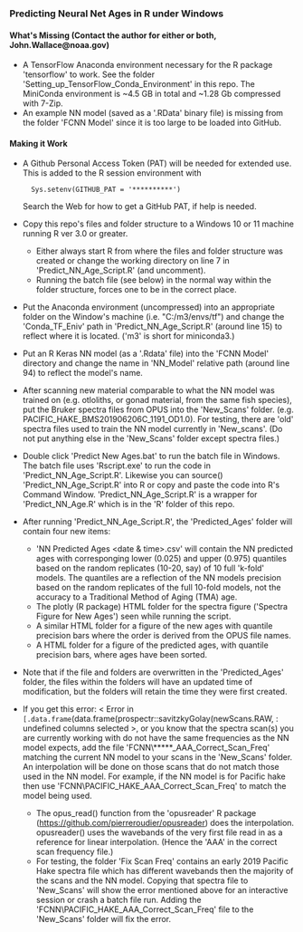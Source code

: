 <h3 >Predicting Neural Net Ages in R under Windows </h3>

<h4> What's Missing (Contact the author for either or both, John.Wallace@noaa.gov)</h4>
  
- A TensorFlow Anaconda environment necessary for the R package 'tensorflow' to work. See the folder 'Setting_up_TensorFlow_Conda_Environment' in this repo. The MiniConda environment is ~4.5 GB in total and ~1.28 Gb compressed with 7-Zip.
- An example NN model (saved as a '.RData' binary file) is missing from the folder 'FCNN Model' since it is too large to be loaded into GitHub.
  
<h4> Making it Work </h4>

- A Github Personal Access Token (PAT) will be needed for extended use. This is added to the R session environment with
  
        Sys.setenv(GITHUB_PAT = '**********')

  Search the Web for how to get a GitHub PAT, if help is needed.

- Copy this repo's files and folder structure to a Windows 10 or 11 machine running R ver 3.0 or greater.
  - Either always start R from where the files and folder structure was created or change the working directory on line 7 in 'Predict_NN_Age_Script.R' (and uncomment).
  - Running the batch file (see below) in the normal way within the folder structure, forces one to be in the correct place.
- Put the Anaconda environment (uncompressed) into an appropriate folder on the Window's machine (i.e. "C:/m3/envs/tf") and change the 'Conda_TF_Eniv' path in 'Predict_NN_Age_Script.R' (around line 15) to reflect where it is located.  ('m3' is short for miniconda3.)
- Put an R Keras NN model (as a '.Rdata' file) into the 'FCNN Model' directory and change the name in 'NN_Model' relative path (around line 94) to reflect the model's name.
- After scanning new material comparable to what the NN model was trained on (e.g. otloliths, or gonad material, from the same fish species), put the Bruker spectra files from OPUS into the 'New_Scans' folder. (e.g. PACIFIC_HAKE_BMS201906206C_1191_OD1.0). For testing, there are 'old' spectra files used to train the NN model currently in 'New_scans'.  (Do not put anything else in the 'New_Scans' folder except spectra files.)
- Double click 'Predict New Ages.bat' to run the batch file in Windows. The batch file uses 'Rscript.exe' to run the code in 'Predict_NN_Age_Script.R'. Likewise you can source() 'Predict_NN_Age_Script.R' into R or copy and paste the code into R's Command Window. 'Predict_NN_Age_Script.R' is a wrapper for 'Predict_NN_Age.R' which is in the 'R' folder of this repo.
- After running 'Predict_NN_Age_Script.R', the 'Predicted_Ages' folder will contain four new items:
  - 'NN Predicted Ages <date & time>.csv' will contain the NN predicted ages with corresponging lower (0.025) and upper (0.975) quantiles based on the random replicates (10-20, say) of 10 full 'k-fold' models. The quantiles are a reflection of the NN models precision based on the random replicates of the full 10-fold models, not the accuracy to a Traditional Method of Aging (TMA) age.
  - The plotly (R package) HTML folder for the spectra figure ('Spectra Figure for New Ages') seen while running the script.
  - A similar HTML folder for a figure of the new ages with quantile precision bars where the order is derived from the OPUS file names.
  - A HTML folder for a figure of the predicted ages, with quantile precision bars, where ages have been sorted.
- Note that if the file and folders are overwritten in the 'Predicted_Ages' folder, the files within the folders will have an updated time of modification, but the folders will retain the time they were first created.

- If you get this error: < Error in `[.data.frame`(data.frame(prospectr::savitzkyGolay(newScans.RAW, : undefined columns selected >, or you know that the spectra scan(s) you are currently working with do not have the same frequencies as the NN model expects, add the file 'FCNN\\*****_AAA_Correct_Scan_Freq' matching the current NN model to your scans in the 'New_Scans' folder. An interpolation will be done on those scans that do not match those used in the NN model. For example, if the NN model is for Pacific hake then use 'FCNN\PACIFIC_HAKE_AAA_Correct_Scan_Freq' to match the model being used.
  - The opus_read() function from the 'opusreader' R package (https://github.com/pierreroudier/opusreader) does the interpolation. opusreader() uses the wavebands of the very first file read in as a reference for linear interpolation. (Hence the 'AAA' in the correct scan frequency file.)
  - For testing, the folder 'Fix Scan Freq' contains an early 2019 Pacific Hake spectra file which has different wavebands then the majority of the scans and the NN model. Copying that spectra file to 'New_Scans' will show the error mentioned above for an interactive session or crash a batch file run. Adding the 'FCNN\\PACIFIC_HAKE_AAA_Correct_Scan_Freq' file to the 'New_Scans' folder will fix the error.
